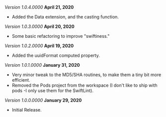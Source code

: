 *Version 1.0.4.0000* **April 21, 2020**
- Added the Data extension, and the casting function.

*Version 1.0.3.0000* **April 20, 2020**
- Some basic refactoring to improve "swiftiness."

*Version 1.0.2.0000* **April 19, 2020**
- Added the uuidFormat computed property.

*Version 1.0.1.0000* **January 31, 2020**
- Very minor tweak to the MD5/SHA routines, to make them a tiny bit more efficient.
- Removed the Pods project from the workspace (I don't like to ship with pods -I only use them for the SwiftLint).

*Version 1.0.0.0000* **January 29, 2020**
- Initial Release.
